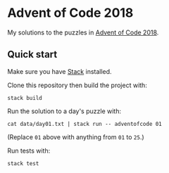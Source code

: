# Advent of Code 2018

My solutions to the puzzles in [Advent of Code 2018](https://adventofcode.com/2018).

## Quick start

Make sure you have [Stack](https://docs.haskellstack.org/) installed.

Clone this repository then build the project with:

```
stack build
```

Run the solution to a day's puzzle with:

```
cat data/day01.txt | stack run -- adventofcode 01
```

(Replace `01` above with anything from `01` to `25`.)

Run tests with:

```
stack test
```
